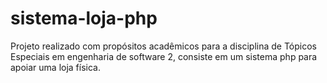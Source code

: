 # sistema-loja-php
Projeto realizado com propósitos acadêmicos para a disciplina de Tópicos Especiais em engenharia de software 2, consiste em um sistema php para apoiar uma loja física.
